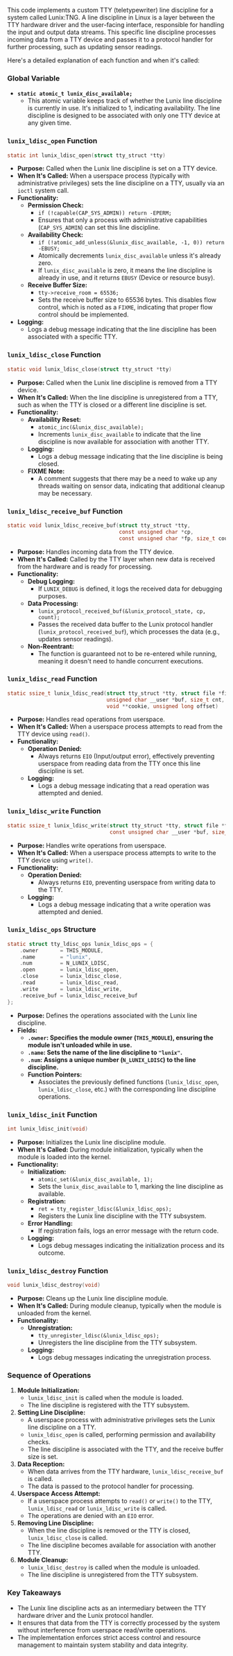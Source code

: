 This code implements a custom TTY (teletypewriter) line discipline for a system called Lunix:TNG. A line discipline in Linux is a layer between the TTY hardware driver and the user-facing interface, responsible for handling the input and output data streams. This specific line discipline processes incoming data from a TTY device and passes it to a protocol handler for further processing, such as updating sensor readings.

Here's a detailed explanation of each function and when it's called:

### **Global Variable**

- **`static atomic_t lunix_disc_available;`**
    - This atomic variable keeps track of whether the Lunix line discipline is currently in use. It's initialized to 1, indicating availability. The line discipline is designed to be associated with only one TTY device at any given time.

### `lunix_ldisc_open` Function

```c
static int lunix_ldisc_open(struct tty_struct *tty)
```

- **Purpose:** Called when the Lunix line discipline is set on a TTY device.
- **When It's Called:** When a userspace process (typically with administrative privileges) sets the line discipline on a TTY, usually via an `ioctl` system call.
- **Functionality:**
    - **Permission Check:**
        - `if (!capable(CAP_SYS_ADMIN)) return -EPERM;`
        - Ensures that only a process with administrative capabilities (`CAP_SYS_ADMIN`) can set this line discipline.
    - **Availability Check:**
        - `if (!atomic_add_unless(&lunix_disc_available, -1, 0)) return -EBUSY;`
        - Atomically decrements `lunix_disc_available` unless it's already zero.
        - If `lunix_disc_available` is zero, it means the line discipline is already in use, and it returns `EBUSY` (Device or resource busy).
    - **Receive Buffer Size:**
        - `tty->receive_room = 65536;`
        - Sets the receive buffer size to 65536 bytes. This disables flow control, which is noted as a `FIXME`, indicating that proper flow control should be implemented.
- **Logging:**
    - Logs a debug message indicating that the line discipline has been associated with a specific TTY.

### `lunix_ldisc_close` Function

```c
static void lunix_ldisc_close(struct tty_struct *tty)
```

- **Purpose:** Called when the Lunix line discipline is removed from a TTY device.
- **When It's Called:** When the line discipline is unregistered from a TTY, such as when the TTY is closed or a different line discipline is set.
- **Functionality:**
    - **Availability Reset:**
        - `atomic_inc(&lunix_disc_available);`
        - Increments `lunix_disc_available` to indicate that the line discipline is now available for association with another TTY.
    - **Logging:**
        - Logs a debug message indicating that the line discipline is being closed.
    - **FIXME Note:**
        - A comment suggests that there may be a need to wake up any threads waiting on sensor data, indicating that additional cleanup may be necessary.

### `lunix_ldisc_receive_buf` Function

```c
static void lunix_ldisc_receive_buf(struct tty_struct *tty,
                                    const unsigned char *cp,
                                    const unsigned char *fp, size_t count)
```

- **Purpose:** Handles incoming data from the TTY device.
- **When It's Called:** Called by the TTY layer when new data is received from the hardware and is ready for processing.
- **Functionality:**
    - **Debug Logging:**
        - If `LUNIX_DEBUG` is defined, it logs the received data for debugging purposes.
    - **Data Processing:**
        - `lunix_protocol_received_buf(&lunix_protocol_state, cp, count);`
        - Passes the received data buffer to the Lunix protocol handler (`lunix_protocol_received_buf`), which processes the data (e.g., updates sensor readings).
    - **Non-Reentrant:**
        - The function is guaranteed not to be re-entered while running, meaning it doesn't need to handle concurrent executions.

### `lunix_ldisc_read` Function

```c
static ssize_t lunix_ldisc_read(struct tty_struct *tty, struct file *file,
                                unsigned char __user *buf, size_t cnt,
                                void **cookie, unsigned long offset)
```

- **Purpose:** Handles read operations from userspace.
- **When It's Called:** When a userspace process attempts to read from the TTY device using `read()`.
- **Functionality:**
    - **Operation Denied:**
        - Always returns `EIO` (Input/output error), effectively preventing userspace from reading data from the TTY once this line discipline is set.
    - **Logging:**
        - Logs a debug message indicating that a read operation was attempted and denied.

### `lunix_ldisc_write` Function

```c
static ssize_t lunix_ldisc_write(struct tty_struct *tty, struct file *file,
                                 const unsigned char __user *buf, size_t cnt)
```

- **Purpose:** Handles write operations from userspace.
- **When It's Called:** When a userspace process attempts to write to the TTY device using `write()`.
- **Functionality:**
    - **Operation Denied:**
        - Always returns `EIO`, preventing userspace from writing data to the TTY.
    - **Logging:**
        - Logs a debug message indicating that a write operation was attempted and denied.

### `lunix_ldisc_ops` Structure

```c
static struct tty_ldisc_ops lunix_ldisc_ops = {
    .owner       = THIS_MODULE,
    .name        = "lunix",
    .num         = N_LUNIX_LDISC,
    .open        = lunix_ldisc_open,
    .close       = lunix_ldisc_close,
    .read        = lunix_ldisc_read,
    .write       = lunix_ldisc_write,
    .receive_buf = lunix_ldisc_receive_buf
};

```

- **Purpose:** Defines the operations associated with the Lunix line discipline.
- **Fields:**
    - **`.owner`: Specifies the module owner (`THIS_MODULE`), ensuring the module isn't unloaded while in use.**
    - **`.name`: Sets the name of the line discipline to `"lunix"`.**
    - **`.num`: Assigns a unique number (`N_LUNIX_LDISC`) to the line discipline.**
    - **Function Pointers:**
        - Associates the previously defined functions (`lunix_ldisc_open`, `lunix_ldisc_close`, etc.) with the corresponding line discipline operations.

### `lunix_ldisc_init` Function

```c
int lunix_ldisc_init(void)
```

- **Purpose:** Initializes the Lunix line discipline module.
- **When It's Called:** During module initialization, typically when the module is loaded into the kernel.
- **Functionality:**
    - **Initialization:**
        - `atomic_set(&lunix_disc_available, 1);`
        - Sets the `lunix_disc_available` to 1, marking the line discipline as available.
    - **Registration:**
        - `ret = tty_register_ldisc(&lunix_ldisc_ops);`
        - Registers the Lunix line discipline with the TTY subsystem.
    - **Error Handling:**
        - If registration fails, logs an error message with the return code.
    - **Logging:**
        - Logs debug messages indicating the initialization process and its outcome.

### `lunix_ldisc_destroy` Function

```c
void lunix_ldisc_destroy(void)
```

- **Purpose:** Cleans up the Lunix line discipline module.
- **When It's Called:** During module cleanup, typically when the module is unloaded from the kernel.
- **Functionality:**
    - **Unregistration:**
        - `tty_unregister_ldisc(&lunix_ldisc_ops);`
        - Unregisters the line discipline from the TTY subsystem.
    - **Logging:**
        - Logs debug messages indicating the unregistration process.

### **Sequence of Operations**

1. **Module Initialization:**
    - `lunix_ldisc_init` is called when the module is loaded.
    - The line discipline is registered with the TTY subsystem.
2. **Setting Line Discipline:**
    - A userspace process with administrative privileges sets the Lunix line discipline on a TTY.
    - `lunix_ldisc_open` is called, performing permission and availability checks.
    - The line discipline is associated with the TTY, and the receive buffer size is set.
3. **Data Reception:**
    - When data arrives from the TTY hardware, `lunix_ldisc_receive_buf` is called.
    - The data is passed to the protocol handler for processing.
4. **Userspace Access Attempt:**
    - If a userspace process attempts to `read()` or `write()` to the TTY, `lunix_ldisc_read` or `lunix_ldisc_write` is called.
    - The operations are denied with an `EIO` error.
5. **Removing Line Discipline:**
    - When the line discipline is removed or the TTY is closed, `lunix_ldisc_close` is called.
    - The line discipline becomes available for association with another TTY.
6. **Module Cleanup:**
    - `lunix_ldisc_destroy` is called when the module is unloaded.
    - The line discipline is unregistered from the TTY subsystem.

### **Key Takeaways**

- The Lunix line discipline acts as an intermediary between the TTY hardware driver and the Lunix protocol handler.
- It ensures that data from the TTY is correctly processed by the system without interference from userspace read/write operations.
- The implementation enforces strict access control and resource management to maintain system stability and data integrity.
